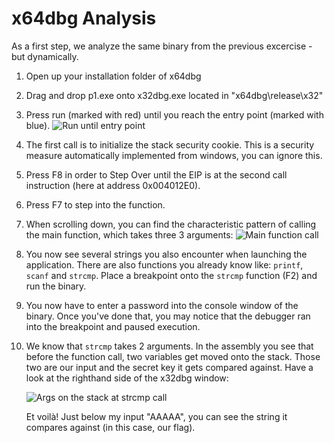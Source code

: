 # x64dbg Analysis
As a first step, we analyze the same binary from the previous excercise - but dynamically.
1. Open up your installation folder of x64dbg
2. Drag and drop p1.exe onto x32dbg.exe located in "x64dbg\release\x32\"
3. Press run (marked with red) until you reach the entry point (marked with blue).
   ![Run until entry point](../../images/RunUntilEntryPoint.png)
4. The first call is to initialize the stack security cookie. This is a security measure automatically implemented from windows, you can ignore this.
5. Press F8 in order to Step Over until the EIP is at the second call instruction (here at address 0x004012E0).
6. Press F7 to step into the function.
7. When scrolling down, you can find the characteristic pattern of calling the main function, which takes three 3 arguments:   ![Main function call](../../images/MainArgSetup.png)
8. You now see several strings you also encounter when launching the application. There are also functions you already know like: ```printf```, ```scanf``` and ```strcmp```. Place a breakpoint onto the ```strcmp``` function (F2) and run the binary.
9. You now have to enter a password into the console window of the binary. Once you've done that, you may notice that the debugger ran into the breakpoint and paused execution.
10. We know that ```strcmp``` takes 2 arguments. In the assembly you see that before the function call, two variables get moved onto the stack. Those two are our input and the secret key it gets compared against. Have a look at the righthand side of the x32dbg window: 

	![Args on the stack at strcmp call](../../images/StrcmpStackView.png)
	
	Et voilà! Just below my input "AAAAA", you can see the string it compares against (in this case, our flag).